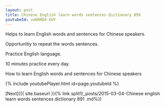 ```yaml
---
layout: post
title: Chinese English learn words sentences Dictionary 856 
youtubeId: ve6RRDX-EUY
---
```

 
 
Helps to learn English words and sentences for Chinese speakers.

Opportunitiy to repeat the words sentences. 

Practice English language. 
 
10 minutes practice every day. 
 
How to learn English words and sentences for Chinese speakers 
 
{% include youtubePlayer.html id=page.youtubeId %}
 
 
[Next]({{ site.baseurl }}{% link  split1/_posts/2015-03-04-Chinese english learn words sentences dictionary 891 .md%})
 

